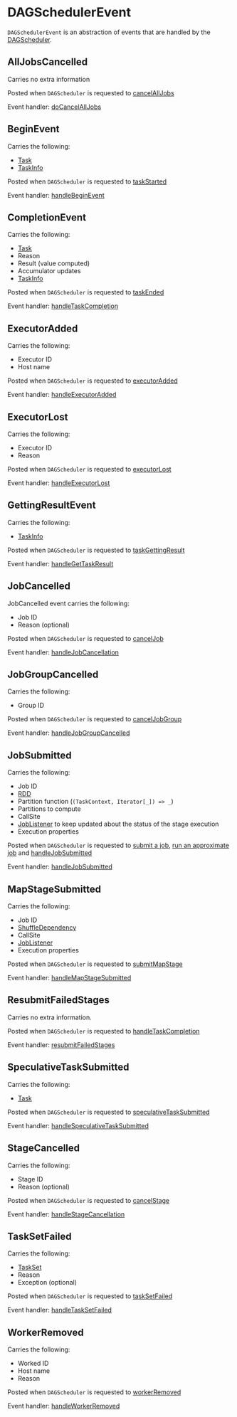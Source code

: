# DAGSchedulerEvent

`DAGSchedulerEvent` is an abstraction of events that are handled by the [DAGScheduler](DAGScheduler.md).

## <span id="AllJobsCancelled"> AllJobsCancelled

Carries no extra information

Posted when `DAGScheduler` is requested to [cancelAllJobs](DAGScheduler.md#cancelAllJobs)

Event handler: [doCancelAllJobs](DAGScheduler.md#doCancelAllJobs)

## <span id="BeginEvent"> BeginEvent

Carries the following:

* [Task](Task.md)
* [TaskInfo](TaskInfo.md)

Posted when `DAGScheduler` is requested to [taskStarted](DAGScheduler.md#taskStarted)

Event handler: [handleBeginEvent](DAGScheduler.md#handleBeginEvent)

## <span id="CompletionEvent"> CompletionEvent

Carries the following:

* [Task](Task.md)
* Reason
* Result (value computed)
* Accumulator updates
* [TaskInfo](TaskInfo.md)

Posted when `DAGScheduler` is requested to [taskEnded](DAGScheduler.md#taskEnded)

Event handler: [handleTaskCompletion](DAGScheduler.md#handleTaskCompletion)

## <span id="ExecutorAdded"> ExecutorAdded

Carries the following:

* Executor ID
* Host name

Posted when `DAGScheduler` is requested to [executorAdded](DAGScheduler.md#executorAdded)

Event handler: [handleExecutorAdded](DAGScheduler.md#handleExecutorAdded)

## <span id="ExecutorLost"> ExecutorLost

Carries the following:

* Executor ID
* Reason

Posted when `DAGScheduler` is requested to [executorLost](DAGScheduler.md#executorLost)

Event handler: [handleExecutorLost](DAGScheduler.md#handleExecutorLost)

## <span id="GettingResultEvent"> GettingResultEvent

Carries the following:

* [TaskInfo](TaskInfo.md)

Posted when `DAGScheduler` is requested to [taskGettingResult](DAGScheduler.md#taskGettingResult)

Event handler: [handleGetTaskResult](DAGScheduler.md#handleGetTaskResult)

## <span id="JobCancelled"> JobCancelled

JobCancelled event carries the following:

* Job ID
* Reason (optional)

Posted when `DAGScheduler` is requested to [cancelJob](DAGScheduler.md#cancelJob)

Event handler: [handleJobCancellation](DAGScheduler.md#handleJobCancellation)

## <span id="JobGroupCancelled"> JobGroupCancelled

Carries the following:

* Group ID

Posted when `DAGScheduler` is requested to [cancelJobGroup](DAGScheduler.md#cancelJobGroup)

Event handler: [handleJobGroupCancelled](DAGScheduler.md#handleJobGroupCancelled)

## <span id="JobSubmitted"> JobSubmitted

Carries the following:

* Job ID
* [RDD](../rdd/RDD.md)
* Partition function (`(TaskContext, Iterator[_]) => _`)
* Partitions to compute
* CallSite
* [JobListener](JobListener.md) to keep updated about the status of the stage execution
* Execution properties

Posted when `DAGScheduler` is requested to [submit a job](DAGScheduler.md#submitJob), [run an approximate job](DAGScheduler.md#runApproximateJob) and [handleJobSubmitted](DAGScheduler.md#handleJobSubmitted)

Event handler: [handleJobSubmitted](DAGScheduler.md#handleJobSubmitted)

## <span id="MapStageSubmitted"> MapStageSubmitted

Carries the following:

* Job ID
* [ShuffleDependency](../rdd/ShuffleDependency.md)
* CallSite
* [JobListener](JobListener.md)
* Execution properties

Posted when `DAGScheduler` is requested to [submitMapStage](DAGScheduler.md#submitMapStage)

Event handler: [handleMapStageSubmitted](DAGScheduler.md#handleMapStageSubmitted)

## <span id="ResubmitFailedStages"> ResubmitFailedStages

Carries no extra information.

Posted when `DAGScheduler` is requested to [handleTaskCompletion](DAGScheduler.md#handleTaskCompletion)

Event handler: [resubmitFailedStages](DAGScheduler.md#resubmitFailedStages)

## <span id="SpeculativeTaskSubmitted"> SpeculativeTaskSubmitted

Carries the following:

* [Task](Task.md)

Posted when `DAGScheduler` is requested to [speculativeTaskSubmitted](DAGScheduler.md#speculativeTaskSubmitted)

Event handler: [handleSpeculativeTaskSubmitted](DAGScheduler.md#handleSpeculativeTaskSubmitted)

## <span id="StageCancelled"> StageCancelled

Carries the following:

* Stage ID
* Reason (optional)

Posted when `DAGScheduler` is requested to [cancelStage](DAGScheduler.md#cancelStage)

Event handler: [handleStageCancellation](DAGScheduler.md#handleStageCancellation)

## <span id="TaskSetFailed"> TaskSetFailed

Carries the following:

* [TaskSet](TaskSet.md)
* Reason
* Exception (optional)

Posted when `DAGScheduler` is requested to [taskSetFailed](DAGScheduler.md#taskSetFailed)

Event handler: [handleTaskSetFailed](DAGScheduler.md#handleTaskSetFailed)

## <span id="WorkerRemoved"> WorkerRemoved

Carries the following:

* Worked ID
* Host name
* Reason

Posted when `DAGScheduler` is requested to [workerRemoved](DAGScheduler.md#workerRemoved)

Event handler: [handleWorkerRemoved](DAGScheduler.md#handleWorkerRemoved)
